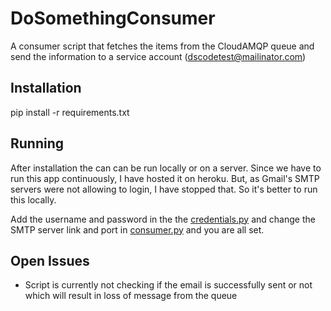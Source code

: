 # DoSomethingConsumer
A consumer script that fetches the items from the CloudAMQP queue and send the information to a service account (dscodetest@mailinator.com)

## Installation
pip install -r requirements.txt

## Running
After installation the can can be run locally or on a server. Since we have to run this app continuously, I have hosted it on heroku. But, as Gmail's SMTP servers were not allowing to login, I have stopped that. So it's better to run this locally.

Add the username and password in the the [credentials.py](credentials.py) and change the SMTP server link and port in [consumer.py](consumer.py) and you are all set.

## Open Issues
* Script is currently not checking if the email is successfully sent or not which will result in loss of message from the queue
